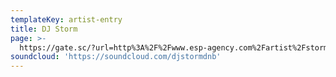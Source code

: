 ```yaml
---
templateKey: artist-entry
title: DJ Storm
page: >-
  https://gate.sc/?url=http%3A%2F%2Fwww.esp-agency.com%2Fartist%2Fstorm&token=15911a-1-1566502993425
soundcloud: 'https://soundcloud.com/djstormdnb'
---
```



